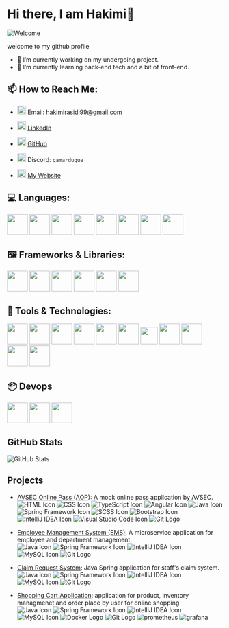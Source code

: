 # Hi there, I am Hakimi👋

![Welcome](https://www.icegif.com/wp-content/uploads/icegif-1787.gif)

welcome to my github profile

- 🔭 I’m currently working on my undergoing project.
- 🌱 I’m currently learning back-end tech and a bit of front-end.

## 📫 How to Reach Me:

- <img src="https://img.icons8.com/color/20/000000/gmail.png" width="20" height="20"/> Email: [hakimirasidi99@gmail.com](mailto:hakimirasidi99@gmail.com)
- <img src="https://img.icons8.com/color/48/000000/linkedin.png" width="20" height="20"/> [LinkedIn](https://www.linkedin.com/in/ahmad-hakimi-ahmad-rasidi/)
- <img src="https://img.icons8.com/fluency/48/000000/github.png" width="20" height="20"/> [GitHub](https://github.com/ahmadhakimi/ahmadhakimi)

- <img src="https://img.icons8.com/color/48/000000/discord-logo.png" width="20" height="20"/> Discord: `qamarduque `
- <img src="https://img.icons8.com/fluency/48/000000/domain.png" width="20" height="20"/> [My Website](https://ahmadhakimi.netlify.app/)

<!-- **ahmadhakimi/ahmadhakimi** is a ✨ _special_ ✨ repository because its `README.md` (this file) appears on your GitHub profile. -->

<!-- ![GitHub followers](https://img.shields.io/github/followers/your-username?label=Follow&style=social)
![GitHub stars](https://img.shields.io/github/stars/your-username?affiliations=OWNER%2CCOLLABORATOR&style=social) -->

## 💻 Languages:

<img src="https://img.icons8.com/color/48/000000/java-coffee-cup-logo.png" width="48" height="48"/> 
<img src="https://img.icons8.com/color/48/000000/html-5.png" width="48" height="48"/> 
<img src="https://img.icons8.com/color/48/000000/css3.png" width="48" height="48"/> 
<img src="https://img.icons8.com/color/48/000000/sql.png" width="48" height="48"/> 
<img src="https://img.icons8.com/color/48/000000/javascript.png" width="48" height="48"/> 
<img src="https://img.icons8.com/color/48/000000/python.png" width="48" height="48"/> 
<img src="https://img.icons8.com/color/48/000000/typescript.png" width="48" height="48"/> 
<img src="https://img.icons8.com/color/48/000000/sass.png" width="48" height="48"/>

## 🖼️ Frameworks & Libraries:

<img src="https://img.icons8.com/color/48/000000/spring-logo.png" width="48" height="48"/> 
<img src="https://user-images.githubusercontent.com/25181517/183891303-41f257f8-6b3d-487c-aa56-c497b880d0fb.png" width="48" height="48"/> 
<img src="https://img.icons8.com/color/48/000000/angularjs.png" width="48" height="48"/> 
<img src="https://img.icons8.com/color/48/000000/bootstrap.png" width="48" height="48"/> 
<img src="https://user-images.githubusercontent.com/25181517/192107004-2d2fff80-d207-4916-8a3e-130fee5ee495.png" width="48" height="48"/>
<img src="https://user-images.githubusercontent.com/25181517/117207493-49665200-adf4-11eb-808e-a9c0fcc2a0a0.png" width="48" height="48"/>

## 🔧 Tools & Technologies:

<img src="https://user-images.githubusercontent.com/25181517/117207242-07d5a700-adf4-11eb-975e-be04e62b984b.png" width="48" height="48" style="display:inline;"/> 
<img src="https://img.icons8.com/color/48/000000/mysql-logo.png" width="48" height="48" style="display:inline;"/> 
<img src="https://img.icons8.com/color/48/000000/oracle-logo.png" width="48" height="48" style="display:inline;"/> 
<img src="https://img.icons8.com/color/48/000000/mongodb.png" width="48" height="48" style="display:inline;"/> 
<img src="https://img.icons8.com/color/48/000000/git.png" width="48" height="48" style="display:inline;"/> 
<img src="https://img.icons8.com/color/48/000000/figma.png" width="48" height="48" style="display:inline;"/> 
<img src="https://user-images.githubusercontent.com/25181517/192109061-e138ca71-337c-4019-8d42-4792fdaa7128.png" width="40" height="40" style="display:inline;"/> 
<img src="https://img.icons8.com/color/48/000000/intellij-idea.png" width="48" height="48" style="display:inline;"/> 
<img src="https://img.icons8.com/color/48/000000/visual-studio-code-2019.png" width="48" height="48" style="display:inline;"/> 
<img src="https://user-images.githubusercontent.com/25181517/192108374-8da61ba1-99ec-41d7-80b8-fb2f7c0a4948.png" width="48" height="48" style="display:inline;"/> 
<img src="https://user-images.githubusercontent.com/25181517/121401671-49102800-c959-11eb-9f6f-74d49a5e1774.png" width="48" height="48" style="display:inline;"/>

## 📦 Devops

<img src="https://img.icons8.com/color/48/000000/docker.png" width="48" height="48"/> 
<img src="https://img.icons8.com/color/48/000000/prometheus-app.png" width="48" height="48"/> 
<img src="https://img.icons8.com/color/48/000000/grafana.png" width="48" height="48"/>

## GitHub Stats

![GitHub Stats](https://github-readme-stats.vercel.app/api?username=ahmadhakimi&show_icons=true&theme=radical)

## Projects

- [AVSEC Online Pass (AOP)](https://github.com/ahmadhakimi/Mock-AOP-Website): A mock online pass application by AVSEC.<br>
  ![HTML Icon](https://img.icons8.com/color/20/000000/html-5.png) ![CSS Icon](https://img.icons8.com/color/20/000000/css3.png) ![TypeScript Icon](https://img.icons8.com/color/20/000000/typescript.png) ![Angular Icon](https://img.icons8.com/color/20/000000/angularjs.png) ![Java Icon](https://img.icons8.com/color/20/000000/java-coffee-cup-logo.png) ![Spring Framework Icon](https://img.icons8.com/color/20/000000/spring-logo.png) ![SCSS Icon](https://img.icons8.com/color/20/000000/sass.png) ![Bootstrap Icon](https://img.icons8.com/color/20/000000/bootstrap.png) ![IntelliJ IDEA Icon](https://img.icons8.com/color/20/000000/intellij-idea.png) ![Visual Studio Code Icon](https://img.icons8.com/color/20/000000/visual-studio-code-2019.png) ![Git Logo](https://img.icons8.com/color/20/000000/git.png)

- [Employee Management System (EMS)](https://github.com/ahmadhakimi/microservice-ems-springboot): A microservice application for employee and department management.<br>
  ![Java Icon](https://img.icons8.com/color/20/000000/java-coffee-cup-logo.png) ![Spring Framework Icon](https://img.icons8.com/color/20/000000/spring-logo.png) ![IntelliJ IDEA Icon](https://img.icons8.com/color/20/000000/intellij-idea.png) ![MySQL Icon](https://img.icons8.com/color/20/000000/mysql-logo.png) ![Git Logo](https://img.icons8.com/color/20/000000/git.png)

- [Claim Request System](https://github.com/ahmadhakimi/claim-request-system): Java Spring application for staff's claim system.<br>
  ![Java Icon](https://img.icons8.com/color/20/000000/java-coffee-cup-logo.png) ![Spring Framework Icon](https://img.icons8.com/color/20/000000/spring-logo.png) ![IntelliJ IDEA Icon](https://img.icons8.com/color/20/000000/intellij-idea.png) ![MySQL Icon](https://img.icons8.com/color/20/000000/mysql-logo.png) ![Git Logo](https://img.icons8.com/color/20/000000/git.png)

- [Shopping Cart Application](https://github.com/ahmadhakimi/shopping-cart-microservice): application for product, inventory managmenet and order place by user for online shopping.<br>
  ![Java Icon](https://img.icons8.com/color/20/000000/java-coffee-cup-logo.png) ![Spring Framework Icon](https://img.icons8.com/color/20/000000/spring-logo.png) ![IntelliJ IDEA Icon](https://img.icons8.com/color/20/000000/intellij-idea.png) ![MySQL Icon](https://img.icons8.com/color/20/000000/mysql-logo.png) ![Docker Logo](https://img.icons8.com/color/20/000000/docker.png) ![Git Logo](https://img.icons8.com/color/20/000000/git.png) ![prometheus](https://img.icons8.com/color/20/000000/prometheus-app.png) ![grafana](https://img.icons8.com/color/20/000000/grafana.png)

<!-- - 👯 I’m looking to collaborate on ...
- 🤔 I’m looking for help with ...
- 💬 Ask me about ...

- 😄 Pronouns: ...
- ⚡ Fun fact: ...
-->
